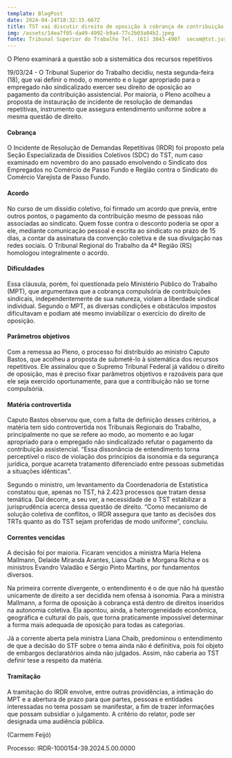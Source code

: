 ```yaml
---
template: BlogPost
date: 2024-04-24T18:32:15.667Z
title: TST vai discutir direito de oposição à cobrança de contribuição negocial
img: /assets/14ea7f85-da49-4992-b9a4-77c2b03a04b2.jpeg
fonte: Tribunal Superior do Trabalho Tel. (61) 3043-4907  secom@tst.jus.br
---
```

O Pleno examinará a questão sob a sistemática dos recursos repetitivos

19/03/24 - O Tribunal Superior do Trabalho decidiu, nesta segunda-feira (18), que vai definir o modo, o momento e o lugar apropriado para o empregado não sindicalizado exercer seu direito de oposição ao pagamento da contribuição assistencial. Por maioria, o Pleno acolheu a proposta de instauração de incidente de resolução de demandas repetitivas, instrumento que assegura entendimento uniforme sobre a mesma questão de direito.

#### Cobrança

O Incidente de Resolução de Demandas Repetitivas (IRDR) foi proposto pela Seção Especializada de Dissídios Coletivos (SDC) do TST, num caso examinado em novembro do ano passado envolvendo o Sindicato dos Empregados no Comércio de Passo Fundo e Região contra o Sindicato do Comércio Varejista de Passo Fundo.

#### Acordo

No curso de um dissídio coletivo, foi firmado um acordo que previa, entre outros pontos, o pagamento da contribuição mesmo de pessoas não associadas ao sindicato. Quem fosse contra o desconto poderia se opor a ele, mediante comunicação pessoal e escrita ao sindicato no prazo de 15 dias, a contar da assinatura da convenção coletiva e de sua divulgação nas redes sociais. O Tribunal Regional do Trabalho da 4ª Região (RS) homologou integralmente o acordo.

#### Dificuldades

Essa cláusula, porém, foi questionada pelo Ministério Público do Trabalho (MPT), que argumentava que a cobrança compulsória de contribuições sindicais, independentemente de sua natureza, violam a liberdade sindical individual. Segundo o MPT, as diversas condições e obstáculos impostos dificultavam e podiam até mesmo inviabilizar o exercício do direito de oposição.

#### Parâmetros objetivos

Com a remessa ao Pleno, o processo foi distribuído ao ministro Caputo Bastos, que acolheu a proposta de submetê-lo à sistemática dos recursos repetitivos. Ele assinalou que o Supremo Tribunal Federal já validou o direito de oposição, mas é preciso fixar parâmetros objetivos e razoáveis para que ele seja exercido oportunamente, para que a contribuição não se torne compulsória.

#### Matéria controvertida

Caputo Bastos observou que, com a falta de definição desses critérios, a matéria tem sido controvertida nos Tribunais Regionais do Trabalho, principalmente no que se refere ao modo, ao momento e ao lugar apropriado para o empregado não sindicalizado refutar o pagamento da contribuição assistencial. “Essa dissonância de entendimento torna perceptível o risco de violação dos princípios da isonomia e da segurança jurídica, porque acarreta tratamento diferenciado entre pessoas submetidas a situações idênticas”.

Segundo o ministro, um levantamento da Coordenadoria de Estatística constatou que, apenas no TST, há 2.423 processos que tratam dessa temática. Daí decorre, a seu ver, a necessidade de o TST estabilizar a jurisprudência acerca dessa questão de direito. “Como mecanismo de solução coletiva de conflitos, o IRDR assegura que tanto as decisões dos TRTs quanto as do TST sejam proferidas de modo uniforme”, concluiu.

#### Correntes vencidas

A decisão foi por maioria. Ficaram vencidos a ministra Maria Helena Mallmann, Delaíde Miranda Arantes, Liana Chaib e Morgana Richa e os ministros Evandro Valadão e Sérgio Pinto Martins, por fundamentos diversos.

Na primeira corrente divergente, o entendimento é o de que não há questão unicamente de direito a ser decidida nem ofensa à isonomia. Para a ministra Mallmann, a forma de oposição à cobrança está dentro de direitos inseridos na autonomia coletiva. Ela apontou, ainda, a heterogeneidade econômica, geográfica e cultural do país, que torna praticamente impossível determinar a forma mais adequada de oposição para todas as categorias.

Já a corrente aberta pela ministra Liana Chaib, predominou o entendimento de que a decisão do STF sobre o tema ainda não é definitiva, pois foi objeto de embargos declaratórios ainda não julgados. Assim, não caberia ao TST definir tese a respeito da matéria.

#### Tramitação

A tramitação do IRDR envolve, entre outras providências, a intimação do MPT e a abertura de prazo para que partes, pessoas e entidades interessadas no tema possam se manifestar, a fim de trazer informações que possam subsidiar o julgamento. A critério do relator, pode ser designada uma audiência pública.

(Carmem Feijó)

Processo: IRDR-1000154-39.2024.5.00.0000